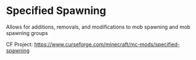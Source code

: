 # Specified Spawning
Allows for additions, removals, and modifications to mob spawning and mob spawning groups

CF Project: https://www.curseforge.com/minecraft/mc-mods/specified-spawning
